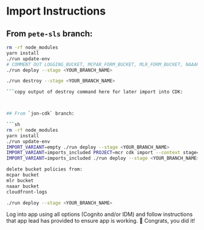 # Import Instructions

## From `pete-sls` branch:

````sh
rm -rf node_modules
yarn install
./run update-env
# COMMENT OUT LOGGING_BUCKET, MCPAR_FORM_BUCKET, MLR_FORM_BUCKET, NAAAR_FORM_BUCKET, BANNER_TABLE_NAME, MCPAR_REPORT_TABLE_NAME, MLR_REPORT_TABLE_NAME, NAAAR_REPORT_TABLE_NAME, FORM_TEMPLATE_TABLE_NAME, MCPAR_REPORT_TABLE_STREAM_ARN, MLR_REPORT_TABLE_STREAM_ARN, NAAAR_REPORT_TABLE_STREAM_ARN, and values for short-circuiting SSM in .env file
./run deploy --stage <YOUR_BRANCH_NAME>

./run destroy --stage <YOUR_BRANCH_NAME>

```copy output of destroy command here for later import into CDK:



## From `jon-cdk` branch:

```sh
rm -rf node_modules
yarn install
./run update-env
IMPORT_VARIANT=empty ./run deploy --stage <YOUR_BRANCH_NAME>
IMPORT_VARIANT=imports_included PROJECT=mcr cdk import --context stage=<YOUR_BRANCH_NAME> --force
IMPORT_VARIANT=imports_included ./run deploy --stage <YOUR_BRANCH_NAME>

delete bucket policies from:
mcpar bucket
mlr bucket
naaar bucket
cloudfront-logs

./run deploy --stage <YOUR_BRANCH_NAME>
````

Log into app using all options (Cognito and/or IDM) and follow instructions that app lead has provided to ensure app is working.
:tada: Congrats, you did it!

